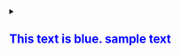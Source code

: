 <details> 
  <summary> 
    <h2>
      <p style="color:#0000FF;">This text is blue.
      <font color='blue'> sample text</font> 
    </h2>
  </summary>
</details>
